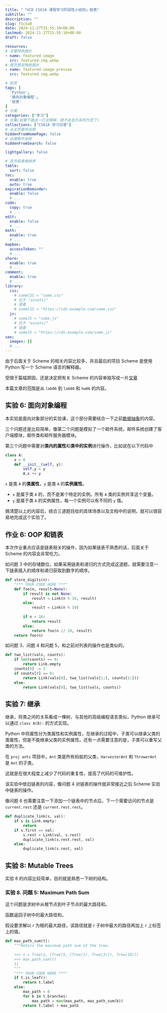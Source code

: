 ```yaml
---
title: "「UCB CS61A 课程学习阶段性小结四」链表"
subtitle: ""
description: ""
slug: f5c5a0
date: 2024-11-27T15:55:10+08:00
lastmod: 2024-11-27T15:55:10+08:00
draft: false

resources:
# 文章特色图片 
- name: featured-image
  src: featured-img.webp
# 首页预览特色图片
- name: featured-image-preview
  src: featured-img.webp

# 标签
tags: [
  'Python',
  '面向对象编程',
  '链表'
]
# 分类
categories: ["学习"]
# 合集(如果下面这一行注释掉，就不会显示系列为空了)
collections: ["CS61A 学习记录"]
# 从主页面中去除
hiddenFromHomePage: false
# 从搜索中去除
hiddenFromSearch: false

lightgallery: false

# 否开启表格排序
table:
  sort: false
toc:
  enable: true
  auto: true
expirationReminder:
  enable: false
  # ...
code:
  copy: true
  # ...
edit:
  enable: false
  # ...
math:
  enable: true
  # ...
mapbox:
  accessToken: ""
  # ...
share:
  enable: true
  # ...
comment:
  enable: true
  # ...
library:
  css:
    # someCSS = "some.css"
    # 位于 "assets/"
    # 或者
    # someCSS = "https://cdn.example.com/some.css"
  js:
    # someJS = "some.js"
    # 位于 "assets/"
    # 或者
    # someJS = "https://cdn.example.com/some.js"
seo:
  images: []
  # ...
---
```


由于后面关于 Scheme 的相关内容比较多，并且最后的项目 Scheme 是使用 Python 写一个 Scheme 语言的解释器。

受限于篇幅原因，还是决定把有关 Scheme 的内容单独写成一片[文章](https://blog.mulbx.top/posts/2024/11/f38a77/)

本篇文章的范围是从 `lab06` 到 `lab08` 和 `hw06` 的内容。

## 实验 6: 面向对象编程

本实验是面向对象部分的实验课，这个部分需要结合一下之前[数据抽象](https://blog.mulbx.top/posts/2024/11/5a1140/#%e5%ae%9e%e9%aa%8c-4-%e6%a0%91%e9%80%92%e5%bd%92%e6%95%b0%e6%8d%ae%e6%8a%bd%e8%b1%a1)的内容。

三个问题还是比较简单，像第二个问题是模拟了一个邮件系统，邮件系统创建了客户端模块，邮件类和邮件服务器模块。

第三个问题中需要对**类内的属性**和**类中的实例**进行操作，比如说在以下代码中

```python
class A:
    x = 0
    def __init__(self, y):
        self.y = y
        A.x += y
```

`x` 是类 `A` 的**类属性**，`y` 是类 `A` 的**实例属性**。

- `x` 是属于类 `A` 的，而不是某个特定的实例。所有 `A` 类的实例共享这个变量。
- `y` 是属于类 `A` 的实例属性，每一个实例可以有不同的 `y` 值。

搞清楚以上的内容后，结合三道题目给的具体场景以及文档中的说明，就可以很容易地完成这个实验了。

## 作业 6: OOP 和链表

本次作业重点应该是链表相关的操作，因为如果链表不熟悉的话，后面关于 Scheme 的内容会非常吃力。

如问题 3 中的存储数位，如果采用链表和递归的方式完成这道题，就需要注意一下链表插入的顺序和递归获取到数字的顺序。

```python
def store_digits(n):
    "*** YOUR CODE HERE ***"
    def foo(n, result=None):
        if result is not None:
            result = Link(n % 10, result)
        else:
            result = Link(n % 10)
        
        if n < 10:
            return result
        else:
            return foo(n // 10, result)
    return foo(n)
```

如问题 3、问题 4 和问题 5，和之前对列表的操作也是类似的。

```python
def two_list(vals, counts):
    if len(counts) == 0:
        return Link.empty
    counts[0] -= 1
    if counts[0] == 0:
        return Link(vals[0], two_list(vals[1:], counts[1:]))
    else:
        return Link(vals[0], two_list(vals, counts))
```

## 实验 7: 继承

继承，将类之间的关系看成一棵树，与其他的高级编程语言类似，Python 继承可以通过 `class A(B):` 的方式实现。

Python 中将属性分为类属性和实例属性，在继承的过程中，子类可以继承父类的类属性，但是不能继承父类的实例属性。还有一点需要注意的是，子类可以重写父类的方法。

在 `proj ants` 项目中，`Ant` 类是所有蚂蚁的父类，`HarvesterAnt` 和 `ThrowerAnt` 是 `Ant` 的子类。

这就是在很大程度上减少了代码的重复性，提高了代码的可维护性。

该实验中依旧链表的内容，像问题 4 对链表的操作就非常接近之后 Scheme 实验中链表的操作。

像问题 6 也需要注意一下添加一个链表中的节点后，下一个需要访问的节点是 `current.rest` 还是 `current.rest.rest`。

```python
def duplicate_link(s, val):
    if s is Link.empty:
        return
    if s.first == val:
        s.rest = Link(val, s.rest)
        duplicate_link(s.rest.rest, val)
    else:
        duplicate_link(s.rest, val)
```

## 实验 8: Mutable Trees

实验 8 的内容比较简单，目的就是熟悉一下树的结构。

### 实验 8. 问题 5: Maximum Path Sum

这个问题是求树中从根节点到叶子节点的最大路径和。

函数返回子树中的最大路径和。

假设要求解以 $r$ 为根的最大路径，该路径就是 $r$ 子树中最大的路径再加上 $r$ 上标签上的值。

```python
def max_path_sum(t):
    """Return the maximum path sum of the tree.

    >>> t = Tree(1, [Tree(5, [Tree(1), Tree(3)]), Tree(10)])
    >>> max_path_sum(t)
    11
    """
    "*** YOUR CODE HERE ***"
    if t.is_leaf():
        return t.label
    else:
        max_path = 0
        for b in t.branches:
            max_path = max(max_path, max_path_sum(b))
        return t.label + max_path
```
